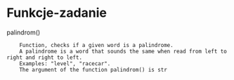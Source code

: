 # Funkcje-zadanie

palindrom()

        Function, checks if a given word is a palindrome.
        A palindrome is a word that sounds the same when read from left to right and right to left.
        Examples: "level", "racecar".
        The argument of the function palindrom() is str
